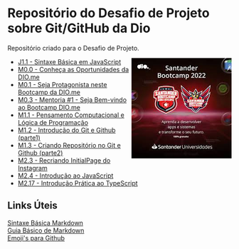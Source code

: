 # Repositório do Desafio de Projeto sobre Git/GitHub da Dio
Repositório criado para o Desafio de Projeto.

<div>
     <img align="right" alt="RoxoLéo-Hi" height="225" width="225" src="https://github.com/roxoleo/dio-desafio-github-1st-repositorio/blob/main/SantanderBootcamp.jpg">
</div>

- [J1.1 - Sintaxe Básica em JavaScript](https://github.com/roxoleo/dio-desafio-github-1st-repositorio/tree/main/J1.1-Sintaxe%20B%C3%A1sica%20em%20JavaScript)
- [M0.0 - Conheça as Oportunidades da DIO.me](https://github.com/roxoleo/dio-desafio-github-1st-repositorio/tree/main/M0.1-Conhe%C3%A7a%20as%20Oportunidades%20da%20Dio)
- [M0.1 - Seja Protagonista neste Bootcamp da DIO.me](https://github.com/roxoleo/dio-desafio-github-1st-repositorio/tree/main/M0.2-Seja%20Protagonista%20neste%20Bootcamp)
- [M0.3 - Mentoria #1 - Seja Bem-vindo ao Bootcamp DIO.me](https://github.com/roxoleo/dio-desafio-github-1st-repositorio/tree/main/M0.3-Boas-Vindas%20Santander%20Bootcamp%20FullStack%20Developer)
- [M1.1 - Pensamento Computacional e Lógica de Programação](https://github.com/roxoleo/dio-desafio-github-1st-repositorio/tree/main/M1.1-Pensamento%20Computacional)
- [M1.2 - Introdução do Git e Github (parte1)](https://github.com/roxoleo/dio-desafio-github-1st-repositorio/tree/main/M1.2-Introdu%C3%A7%C3%A3o%20ao%20Git%20e%20GitHub)
- [M1.3 - Criando Repositório no Git e Github (parte2)](https://github.com/roxoleo/dio-desafio-github-1st-repositorio/tree/main/M1.3-Reposit%C3%B3rio%20Git%26GitHub)
- [M2.3 - Recriando InitialPage do Instagram](https://github.com/roxoleo/dio-desafio-github-1st-repositorio/tree/main/M2.3-Recriando_InitialPage_Instagram/desafio-instagram-dio-main)
- [M2.4 - Introdução ao JavaScript](https://github.com/roxoleo/dio-desafio-github-1st-repositorio/tree/main/M2.4-Introdu%C3%A7%C3%A3o_JavaScript)
- [M2.17 - Introdução Prática ao TypeScript](https://github.com/roxoleo/dio-desafio-github-1st-repositorio/tree/main/M2.17-Introdu%C3%A7%C3%A3o_Pr%C3%A1tica_TypeScript)


## Links Úteis
[Sintaxe Básica Markdown](https://www.markdownguide.org/basic-syntax/) <br>
[Guia Básico de Markdown](https://docs.pipz.com/central-de-ajuda/learning-center/guia-basico-de-markdown#open) <br>
[Emoji's para Github](https://github.com/ikatyang/emoji-cheat-sheet/blob/master/README.md)
